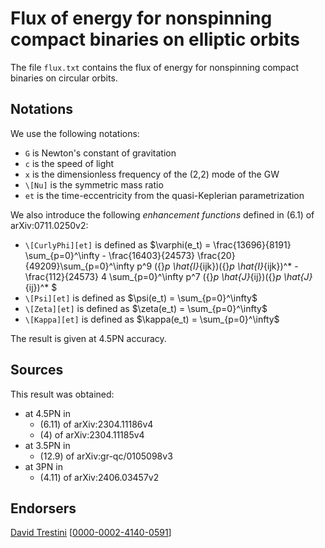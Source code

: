 # Flux of energy for nonspinning compact binaries on elliptic orbits

The file ``flux.txt`` contains the flux of energy for nonspinning compact binaries on circular orbits.

## Notations

We use the following notations:
* ``G`` is Newton's constant of gravitation
* ``c`` is the speed of light
* ``x`` is the dimensionless frequency of the (2,2) mode of the GW
* ``\[Nu]`` is the symmetric mass ratio
* ``et`` is the time-eccentricity from the quasi-Keplerian parametrization

We also introduce the following *enhancement functions* defined in (6.1) of arXiv:0711.0250v2:
* ``\[CurlyPhi][et]`` is defined as $\varphi(e_t) = \frac{13696}{8191} \sum_{p=0}^\infty - \frac{16403}{24573} \frac{20}{49209}\sum_{p=0}^\infty p^9 ({}_p \hat{I}_{ijk})({}_p \hat{I}_{ijk})^* - \frac{112}{24573} 4 \sum_{p=0}^\infty p^7 ({}_p \hat{J}_{ij})({}_p \hat{J}_{ij})^* $
* ``\[Psi][et]`` is defined as $\psi(e_t) = \sum_{p=0}^\infty$
*  ``\[Zeta][et]`` is defined as $\zeta(e_t) = \sum_{p=0}^\infty$
*  ``\[Kappa][et]`` is defined as $\kappa(e_t) = \sum_{p=0}^\infty$

The result is given at 4.5PN accuracy.

## Sources

This result was obtained:
* at 4.5PN in
    * (6.11) of arXiv:2304.11186v4
    * (4) of arXiv:2304.11185v4
* at 3.5PN in
    * (12.9) of arXiv:gr-qc/0105098v3
* at 3PN in 
    * (4.11) of arXiv:2406.03457v2

## Endorsers

[David Trestini](https://github.com/davidtrestini) [[0000-0002-4140-0591](https://orcid.org/0000-0002-4140-0591)]
